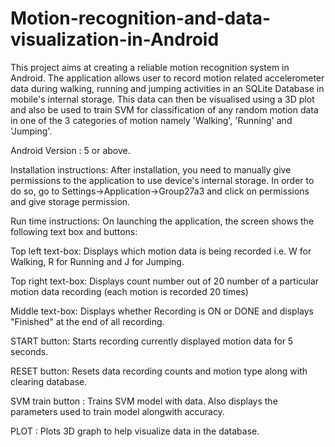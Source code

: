 # Motion-recognition-and-data-visualization-in-Android
This project aims at creating a reliable motion recognition system in Android. The application allows user to record motion related accelerometer data during walking, running and jumping activities in an SQLite Database in mobile's internal storage. This data can then be visualised using a 3D plot and also be used to train SVM for classification of any random motion data in one of the 3 categories of motion namely 'Walking', 'Running' and 'Jumping'.

Android Version : 5 or above.

Installation instructions: After installation, you need to manually give permissions to the application to use device's internal storage. In order to do so, go to Settings->Application->Group27a3 and click on permissions and give storage permission. 

Run time instructions: On launching the application, the screen shows the following text box and buttons:

Top left text-box: Displays which motion data is being recorded i.e. W for Walking, R for Running and J for Jumping.

Top right text-box: Displays count number out of 20 number of a particular motion data recording (each motion is recorded 20 times)

Middle text-box: Displays whether Recording is ON or DONE and displays "Finished" at the end of all recording.

START button: Starts recording currently displayed motion data for 5 seconds.

RESET button: Resets data recording counts and motion type along with clearing database.

SVM train button : Trains SVM model with data. Also displays the parameters used to train model alongwith accuracy.

PLOT : Plots 3D graph to help visualize data in the database.
